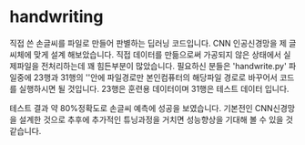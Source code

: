 # handwriting
직접 쓴 손글씨를 파일로 만들어 판별하는 딥러닝 코드입니다.
CNN 인공신경망을 제 글씨체에 맞게 설계 해보았습니다.
직접 데이터를 만듦으로써 가공되지 않은 상태에서 실제파일을 전처리하는데 꽤 힘든부분이 많았습니다.
필요하신 분들은 'handwrite.py' 파일중에 23행과 31행의 
''안에 파일경로만 본인컴퓨터의 해당파일 경로로 바꾸어서 코드를 실행하시면 될 것입니다.
23행은 훈련용 데이터이며 31행은 테스트 데이터 입니다.

테스트 결과 약 80%정확도로 손글씨 예측에 성공을 보였습니다.
기본전인 CNN신경망을 설계한 것으로 추후에 추가적인 튜닝과정을 거치면 성능향상을 기대해 볼 수 있을 것 같습니다.
